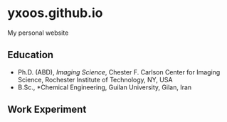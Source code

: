# yxoos.github.io
My personal website

## Education
- Ph.D. (ABD), *Imaging Science*, Chester F. Carlson Center for Imaging Science, Rochester Institute of Technology, NY, USA
- B.Sc., *Chemical Engineering, Guilan University, Gilan, Iran

## Work Experiment